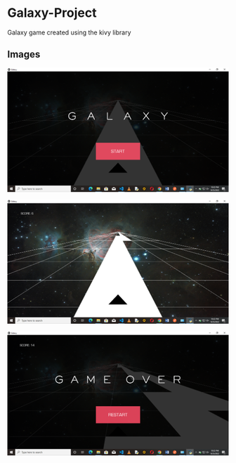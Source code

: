 # Galaxy-Project
Galaxy game created using the kivy library

## Images
<!--Images-->

![Picture 1](images/Screenshot%20(28).png)

![Picture 2](images/Screenshot%20(34).png)

![Picture 3](images/Screenshot%20(35).png)
